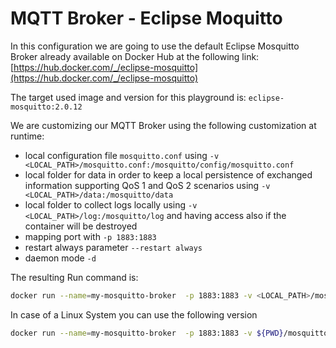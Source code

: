 # MQTT Broker - Eclipse Moquitto

In this configuration we are going to use the default Eclipse Mosquitto Broker already available on Docker Hub at the following link: [https://hub.docker.com/_/eclipse-mosquitto](https://hub.docker.com/_/eclipse-mosquitto)

The target used image and version for this playground is: `eclipse-mosquitto:2.0.12`

We are customizing our MQTT Broker using the following customization at runtime:

- local configuration file `mosquitto.conf` using `-v <LOCAL_PATH>/mosquitto.conf:/mosquitto/config/mosquitto.conf`
- local folder for data in order to keep a local persistence of exchanged information supporting QoS 1 and QoS 2 scenarios using `-v <LOCAL_PATH>/data:/mosquitto/data`
- local folder to collect logs locally using `-v <LOCAL_PATH>/log:/mosquitto/log` and having access also if the container will be destroyed
- mapping port with `-p 1883:1883`
- restart always parameter `--restart always`
- daemon mode `-d`

The resulting Run command is: 

```bash
docker run --name=my-mosquitto-broker  -p 1883:1883 -v <LOCAL_PATH>/mosquitto.conf:/mosquitto/config/mosquitto.conf -v <LOCAL_PATH>/data:/mosquitto/data -v <LOCAL_PATH>/log:/mosquitto/log --restart always -d eclipse-mosquitto:2.0.12
```

In case of a Linux System you can use the following version 

```bash
docker run --name=my-mosquitto-broker  -p 1883:1883 -v ${PWD}/mosquitto.conf:/mosquitto/config/mosquitto.conf -v ${PWD}/data:/mosquitto/data -v ${PWD}/log:/mosquitto/log --restart always -d eclipse-mosquitto:2.0.12
```